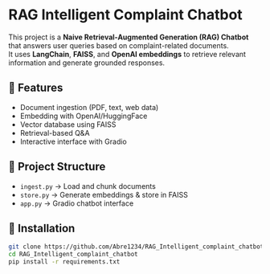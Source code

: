 # RAG Intelligent Complaint Chatbot  

This project is a **Naive Retrieval-Augmented Generation (RAG) Chatbot** that answers user queries based on complaint-related documents.  
It uses **LangChain**, **FAISS**, and **OpenAI embeddings** to retrieve relevant information and generate grounded responses.  

## 🚀 Features
- Document ingestion (PDF, text, web data)
- Embedding with OpenAI/HuggingFace
- Vector database using FAISS
- Retrieval-based Q&A
- Interactive interface with Gradio  

## 📂 Project Structure
- `ingest.py` → Load and chunk documents  
- `store.py` → Generate embeddings & store in FAISS  
- `app.py` → Gradio chatbot interface  

## 🔧 Installation
```bash
git clone https://github.com/Abre1234/RAG_Intelligent_complaint_chatbot.git
cd RAG_Intelligent_complaint_chatbot
pip install -r requirements.txt
